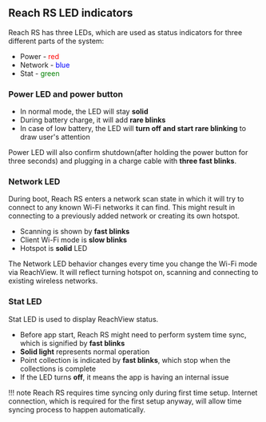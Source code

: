 ## Reach RS LED indicators

Reach RS has three LEDs, which are used as status indicators for three different parts of the system:

* Power - <font color="red">red</font>
* Network - <font color="blue">blue</font>
* Stat - <font color="green">green</font>

### Power LED and power button

* In normal mode, the LED will stay **solid**
* During battery charge, it will add **rare blinks**
* In case of low battery, the LED will **turn off and start rare blinking** to draw user's attention

Power LED will also confirm shutdown(after holding the power button for three seconds) and plugging in a charge cable with **three fast blinks**.

### Network LED

During boot, Reach RS enters a network scan state in which it will try to connect to any known Wi-Fi networks it can find. This might result in connecting to a previously added network or creating its own hotspot.

* Scanning is shown by **fast blinks**
* Client Wi-Fi mode is **slow blinks**
* Hotspot is **solid** LED

The Network LED behavior changes every time you change the Wi-Fi mode via ReachView. It will reflect turning hotspot on, scanning and connecting to existing wireless networks.

### Stat LED

Stat LED is used to display ReachView status. 

* Before app start, Reach RS might need to perform system time sync, which is signified by **fast blinks**
* **Solid light** represents normal operation
* Point collection is indicated by **fast blinks**, which stop when the collections is complete
* If the LED turns **off**, it means the app is having an internal issue

!!! note
    Reach RS requires time syncing only during first time setup. Internet connection, which is required for the first setup anyway, will allow time syncing process to happen automatically.